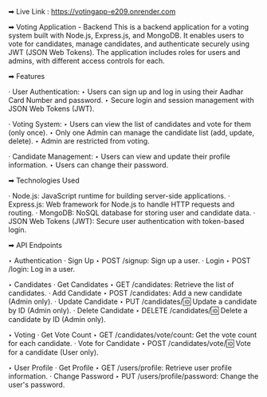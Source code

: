 ➡ Live Link :
https://votingapp-e209.onrender.com

➡ Voting Application - Backend
This is a backend application for a voting system built with Node.js, Express.js, and MongoDB. It enables users to vote for candidates, manage candidates, and authenticate securely using JWT (JSON Web Tokens). The application includes roles for users and admins, with different access controls for each.

➡ Features


· User Authentication:
     ‣ Users can sign up and log in using their Aadhar Card Number and password.
     ‣ Secure login and session management with JSON Web Tokens (JWT).
     
· Voting System:
     ‣ Users can view the list of candidates and vote for them (only once).
     ‣ Only one Admin can manage the candidate list (add, update, delete).
     ‣ Admin are restricted from voting.
     
· Candidate Management:
     ‣ Users can view and update their profile information.
     ‣ Users can change their password.
    
➡ Technologies Used

· Node.js: JavaScript runtime for building server-side applications.
· Express.js: Web framework for Node.js to handle HTTP requests and routing.
· MongoDB: NoSQL database for storing user and candidate data.
· JSON Web Tokens (JWT): Secure user authentication with token-based login.

➡ API Endpoints

 ‣ Authentication
   · Sign Up
      ‣ POST /signup: Sign up a user.
   · Login
       ‣ POST /login: Log in a user.
       
 ‣ Candidates
   · Get Candidates
       ‣ GET /candidates: Retrieve the list of candidates.
   · Add Candidate
       ‣ POST /candidates: Add a new candidate (Admin only).
   · Update Candidate
       ‣ PUT /candidates/:id: Update a candidate by ID (Admin only).
   · Delete Candidate
       ‣ DELETE /candidates/:id: Delete a candidate by ID (Admin only).
       
‣ Voting
   · Get Vote Count
      ‣ GET /candidates/vote/count: Get the vote count for each candidate.
   · Vote for Candidate
      ‣ POST /candidates/vote/:id: Vote for a candidate (User only).
      
‣ User Profile
   · Get Profile
      ‣ GET /users/profile: Retrieve user profile information.
   · Change Password
      ‣ PUT /users/profile/password: Change the user's password.
